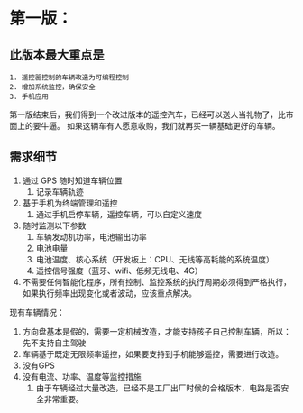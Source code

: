 # 第一版：
## 此版本最大重点是
    1. 遥控器控制的车辆改造为可编程控制
    2. 增加系统监控，确保安全
    3. 手机应用

第一版结束后，我们得到一个改进版本的遥控汽车，已经可以送人当礼物了，比市面上的要牛逼。
如果这辆车有人愿意收购，我们就再买一辆基础更好的车辆。

## 需求细节
1. 通过 GPS 随时知道车辆位置
    1. 记录车辆轨迹
2. 基于手机为终端管理和遥控
    1. 通过手机启停车辆，遥控车辆，可以自定义速度
3. 随时监测以下参数
    1. 车辆发动机功率，电池输出功率
    2. 电池电量
    3. 电池温度、核心系统（开发板上：CPU、无线等高耗能的系统温度）
    4. 遥控信号强度（蓝牙、wifi、低频无线电、4G）
4. 不需要任何智能化程序，所有控制、监控系统的执行周期必须得到严格执行，如果执行频率出现变化或者波动，应该重点解决。

现有车辆情况：
1. 方向盘基本是假的，需要一定机械改造，才能支持孩子自己控制车辆，所以：先不支持自主驾驶
2. 车辆基于既定无限频率遥控，如果要支持到手机能够遥控，需要进行改造。
3. 没有GPS
4. 没有电流、功率、温度等监控措施
    1. 由于车辆经过大量改造，已经不是工厂出厂时候的合格版本，电路是否安全非常重要。